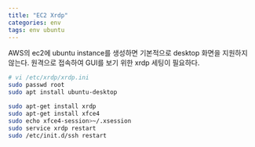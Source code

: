 ```yaml
---
title: "EC2 Xrdp"
categories: env
tags: env ubuntu
---
```


AWS의 ec2에 ubuntu instance를 생성하면 기본적으로 desktop 화면을 지원하지 않는다. 원격으로 접속하여 GUI를 보기 위한 xrdp 세팅이 필요하다.

<!--more-->

```bash
# vi /etc/xrdp/xrdp.ini
sudo passwd root
sudo apt install ubuntu-desktop

sudo apt-get install xrdp
sudo apt-get install xfce4
sudo echo xfce4-session>~/.xsession   
sudo service xrdp restart
sudo /etc/init.d/ssh restart
```

